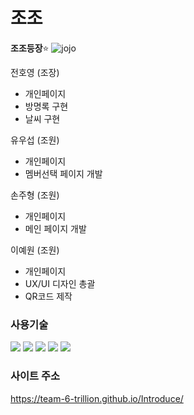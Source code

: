# 조조

**조조등장**⭐️
![jojo](https://github.com/Team-6-trillion/Introduce/assets/78394999/abfa406b-d70b-43e2-8cfa-1f6af5eecf3e)

전호영 (조장)
- 개인페이지
- 방명록 구현
- 날씨 구현
  
유우섭 (조원)
- 개인페이지
- 멤버선택 페이지 개발
  
손주형 (조원)
- 개인페이지
- 메인 페이지 개발
  
이예원 (조원)
- 개인페이지
- UX/UI 디자인 총괄
- QR코드 제작


### 사용기술

<img src="https://img.shields.io/badge/html5-E34F26?style=for-the-badge&logo=html5&logoColor=white">
<img src="https://img.shields.io/badge/css3-1572B6?style=for-the-badge&logo=css3&logoColor=white">
<img src="https://img.shields.io/badge/javascript-F7DF1E?style=for-the-badge&logo=javascript&logoColor=white">
<img src="https://img.shields.io/badge/jquery-0769AD?style=for-the-badge&logo=jquery&logoColor=white">
<img src="https://img.shields.io/badge/firebase-FFCA28?style=for-the-badge&logo=firebase&logoColor=white">

### 사이트 주소
https://team-6-trillion.github.io/Introduce/
